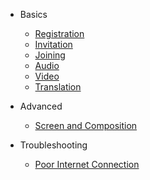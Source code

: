 - Basics

  - [Registration](TBA.md)
  - [Invitation](TBA.md)
  - [Joining](TBA.md)
  - [Audio](audio.md)
  - [Video](TBA.md)
  - [Translation](translation.md)

- Advanced

  - [Screen and Composition](screen_size_and_composition.md)


- Troubleshooting

  - [Poor Internet Connection](working_with_poor_internet_connection.md.md)
